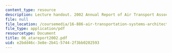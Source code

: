 ```yaml
---
content_type: resource
description: Lecture handout. 2002 Annual Report of Air Transport Association, Inc.
file: null
file_location: /coursemedia/16-886-air-transportation-systems-architecting-spring-2004/e2bdd46c3e8e2b4157442f3bb0202593_06_atareport2002.pdf
file_type: application/pdf
resourcetype: Document
title: 06_atareport2002.pdf
uid: e2bdd46c-3e8e-2b41-5744-2f3bb0202593
---
```

